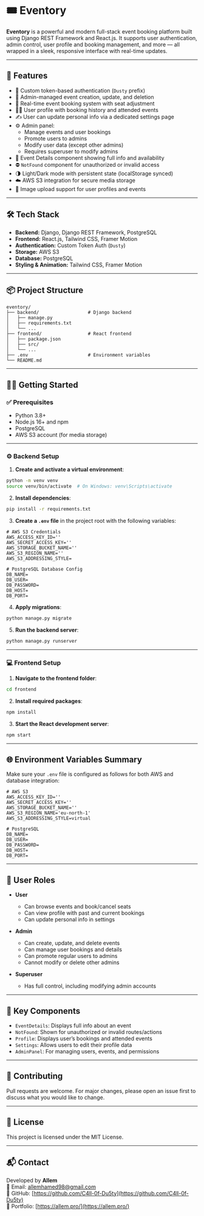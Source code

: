 # 🎟️ Eventory

**Eventory** is a powerful and modern full-stack event booking platform built using Django REST Framework and React.js. It supports user authentication, admin control, user profile and booking management, and more — all wrapped in a sleek, responsive interface with real-time updates.

---

## 🚀 Features

- 🔐 Custom token-based authentication (`Dusty` prefix)
- 📅 Admin-managed event creation, update, and deletion
- 🎫 Real-time event booking system with seat adjustment
- 🧑‍💼 User profile with booking history and attended events
- ✍️ User can update personal info via a dedicated settings page
- ⚙️ Admin panel:
  - Manage events and user bookings
  - Promote users to admins
  - Modify user data (except other admins)
  - Requires superuser to modify admins
- 🧾 Event Details component showing full info and availability
- ⛔ `NotFound` component for unauthorized or invalid access
- 🌗 Light/Dark mode with persistent state (localStorage synced)
- ☁️ AWS S3 integration for secure media storage
- 📸 Image upload support for user profiles and events

---

## 🛠 Tech Stack

- **Backend:** Django, Django REST Framework, PostgreSQL
- **Frontend:** React.js, Tailwind CSS, Framer Motion
- **Authentication:** Custom Token Auth (`Dusty`)
- **Storage:** AWS S3
- **Database:** PostgreSQL
- **Styling & Animation:** Tailwind CSS, Framer Motion

---

## 📦 Project Structure

```
eventory/
├── backend/                  # Django backend
│   ├── manage.py
│   ├── requirements.txt
│   └── ...
├── frontend/                 # React frontend
│   ├── package.json
│   ├── src/
│   └── ...
├── .env                      # Environment variables
└── README.md
```

---

## 🧑‍💻 Getting Started

### ✅ Prerequisites

- Python 3.8+
- Node.js 16+ and npm
- PostgreSQL
- AWS S3 account (for media storage)

---

### ⚙️ Backend Setup

1. **Create and activate a virtual environment**:

```bash
python -m venv venv
source venv/bin/activate  # On Windows: venv\Scripts\activate
```

2. **Install dependencies**:

```bash
pip install -r requirements.txt
```

3. **Create a `.env` file** in the project root with the following variables:

```env
# AWS S3 Credentials
AWS_ACCESS_KEY_ID=''
AWS_SECRET_ACCESS_KEY=''
AWS_STORAGE_BUCKET_NAME=''
AWS_S3_REGION_NAME=''
AWS_S3_ADDRESSING_STYLE=

# PostgreSQL Database Config
DB_NAME=
DB_USER=
DB_PASSWORD=
DB_HOST=
DB_PORT=
```

4. **Apply migrations**:

```bash
python manage.py migrate
```

5. **Run the backend server**:

```bash
python manage.py runserver
```

---

### 💻 Frontend Setup

1. **Navigate to the frontend folder**:

```bash
cd frontend
```

2. **Install required packages**:

```bash
npm install
```

3. **Start the React development server**:

```bash
npm start
```

---

## 🌐 Environment Variables Summary

Make sure your `.env` file is configured as follows for both AWS and database integration:

```env
# AWS S3
AWS_ACCESS_KEY_ID=''
AWS_SECRET_ACCESS_KEY=''
AWS_STORAGE_BUCKET_NAME=''
AWS_S3_REGION_NAME='eu-north-1'
AWS_S3_ADDRESSING_STYLE=virtual

# PostgreSQL
DB_NAME=
DB_USER=
DB_PASSWORD=
DB_HOST=
DB_PORT=
```

---

## 👤 User Roles

- **User**
  - Can browse events and book/cancel seats
  - Can view profile with past and current bookings
  - Can update personal info in settings

- **Admin**
  - Can create, update, and delete events
  - Can manage user bookings and details
  - Can promote regular users to admins
  - Cannot modify or delete other admins

- **Superuser**
  - Has full control, including modifying admin accounts

---

## 📂 Key Components

- `EventDetails`: Displays full info about an event
- `NotFound`: Shown for unauthorized or invalid routes/actions
- `Profile`: Displays user’s bookings and attended events
- `Settings`: Allows users to edit their profile data
- `AdminPanel`: For managing users, events, and permissions

---

## 🙌 Contributing

Pull requests are welcome. For major changes, please open an issue first to discuss what you would like to change.

---

## 📄 License

This project is licensed under the MIT License.

---

## 📬 Contact

Developed by **Allem**  
📧 Email: [allemhamed98@gmail.com](mailto:allemhamed98@gmail.com)  
🔗 GitHub: [https://github.com/C4ll-0f-Du5ty](https://github.com/C4ll-0f-Du5ty)  
💼 Portfolio: [https://allem.pro/](https://allem.pro/)
